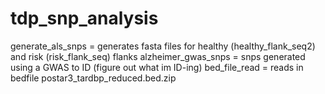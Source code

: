 # tdp_snp_analysis
generate_als_snps = generates fasta files for healthy (healthy_flank_seq2) and risk (risk_flank_seq) flanks 
alzheimer_gwas_snps = snps generated using a GWAS to ID (figure out what im ID-ing)
bed_file_read = reads in bedfile postar3_tardbp_reduced.bed.zip
